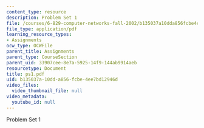 ```yaml
---
content_type: resource
description: Problem Set 1
file: /courses/6-829-computer-networks-fall-2002/b135037a10dda856fcbe4ee7bd12946d_ps1.pdf
file_type: application/pdf
learning_resource_types:
- Assignments
ocw_type: OCWFile
parent_title: Assignments
parent_type: CourseSection
parent_uid: 33907cee-8e7a-5925-14f9-144ab9914aeb
resourcetype: Document
title: ps1.pdf
uid: b135037a-10dd-a856-fcbe-4ee7bd12946d
video_files:
  video_thumbnail_file: null
video_metadata:
  youtube_id: null
---
```

Problem Set 1

